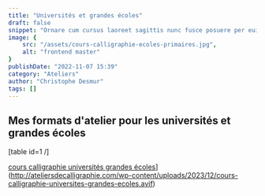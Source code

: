 ```yaml
---
title: "Universités et grandes écoles"
draft: false
snippet: "Ornare cum cursus laoreet sagittis nunc fusce posuere per euismod dis vehicula a, semper fames lacus maecenas dictumst pulvinar neque enim non potenti. Torquent hac sociosqu eleifend potenti."
image: {
    src: "/assets/cours-calligraphie-ecoles-primaires.jpg",
    alt: "frontend master"
}
publishDate: "2022-11-07 15:39"
category: "Ateliers"
author: "Christophe Desmur"
tags: []
---
```



## Mes formats d'atelier pour les universités et grandes écoles

\[table id=1 /\]

[cours calligraphie universités grandes écoles](cours-calligraphie-universites-grandes-ecoles.avif)](http://ateliersdecalligraphie.com/wp-content/uploads/2023/12/cours-calligraphie-universites-grandes-ecoles.avif)
